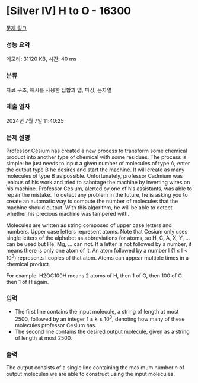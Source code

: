 # [Silver IV] H to O - 16300 

[문제 링크](https://www.acmicpc.net/problem/16300) 

### 성능 요약

메모리: 31120 KB, 시간: 40 ms

### 분류

자료 구조, 해시를 사용한 집합과 맵, 파싱, 문자열

### 제출 일자

2024년 7월 7일 11:40:25

### 문제 설명

<p>Professor Cesium has created a new process to transform some chemical product into another type of chemical with some residues. The process is simple: he just needs to input a given number of molecules of type A, enter the output type B he desires and start the machine. It will create as many molecules of type B as possible. Unfortunately, professor Cadmium was jealous of his work and tried to sabotage the machine by inverting wires on his machine. Professor Cesium, alerted by one of his assistants, was able to repair the mistake. To detect any problem in the future, he is asking you to create an automatic way to compute the number of molecules that the machine should output. With this algorithm, he will be able to detect whether his precious machine was tampered with.</p>

<p>Molecules are written as string composed of upper case letters and numbers. Upper case letters represent atoms. Note that Cesium only uses single letters of the alphabet as abbreviations for atoms, so H, C, A, X, Y, ... can be used but He, Mg, ... can not. If a letter is not followed by a number, it means there is only one atom of it. An atom followed by a number l (1 ≤ l < 10<sup>3</sup>) represents l copies of that atom. Atoms can appear multiple times in a chemical product.</p>

<p>For example: H2OC100H means 2 atoms of H, then 1 of O, then 100 of C then 1 of H again.</p>

### 입력 

 <ul>
	<li>The first line contains the input molecule, a string of length at most 2500, followed by an integer 1 ≤ k ≤ 10<sup>3</sup>, denoting how many of these molecules professor Cesium has.</li>
	<li>The second line contains the desired output molecule, given as a string of length at most 2500.</li>
</ul>

### 출력 

 <p>The output consists of a single line containing the maximum number n of output molecules we are able to construct using the input molecules.</p>

